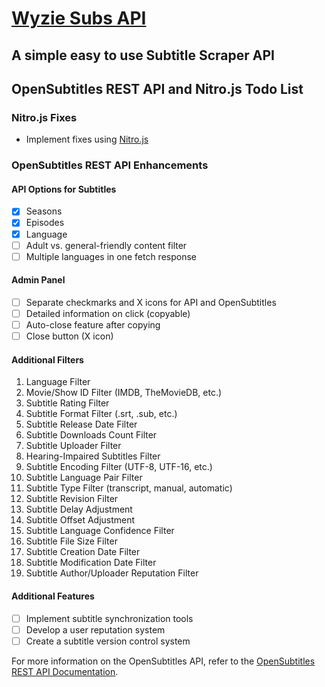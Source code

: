 # [Wyzie Subs API](https://subs.wyzie.ru) 

## A simple easy to use Subtitle Scraper API 

## OpenSubtitles REST API and Nitro.js Todo List

### Nitro.js Fixes
- Implement fixes using [Nitro.js](https://nitro.unjs.io)

### OpenSubtitles REST API Enhancements

#### API Options for Subtitles
- [x] Seasons
- [x] Episodes
- [x] Language
- [ ] Adult vs. general-friendly content filter
- [ ] Multiple languages in one fetch response

#### Admin Panel
- [ ] Separate checkmarks and X icons for API and OpenSubtitles
- [ ] Detailed information on click (copyable)
- [ ] Auto-close feature after copying
- [ ] Close button (X icon)

#### Additional Filters
1. Language Filter
2. Movie/Show ID Filter (IMDB, TheMovieDB, etc.)
3. Subtitle Rating Filter
4. Subtitle Format Filter (.srt, .sub, etc.)
5. Subtitle Release Date Filter
6. Subtitle Downloads Count Filter
7. Subtitle Uploader Filter
8. Hearing-Impaired Subtitles Filter
9. Subtitle Encoding Filter (UTF-8, UTF-16, etc.)
10. Subtitle Language Pair Filter
11. Subtitle Type Filter (transcript, manual, automatic)
12. Subtitle Revision Filter
13. Subtitle Delay Adjustment
14. Subtitle Offset Adjustment
15. Subtitle Language Confidence Filter
16. Subtitle File Size Filter
17. Subtitle Creation Date Filter
18. Subtitle Modification Date Filter
19. Subtitle Author/Uploader Reputation Filter

#### Additional Features
- [ ] Implement subtitle synchronization tools
- [ ] Develop a user reputation system
- [ ] Create a subtitle version control system

For more information on the OpenSubtitles API, refer to the [OpenSubtitles REST API Documentation](https://opensubtitles.stoplight.io/docs/opensubtitles-api/e3750fd63a100-getting-star).